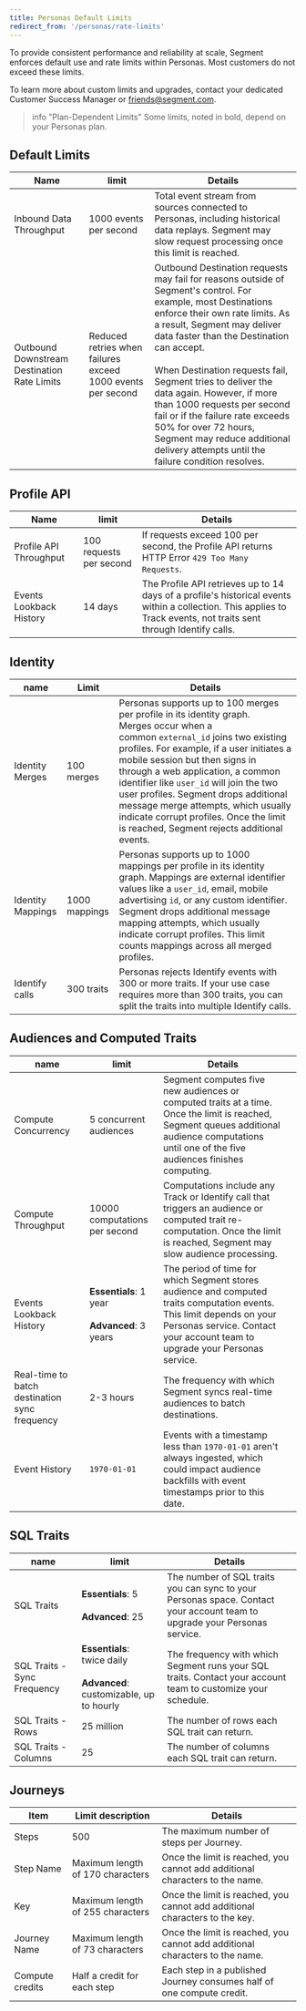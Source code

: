 ```yaml
---
title: Personas Default Limits
redirect_from: '/personas/rate-limits'
---
```


To provide consistent performance and reliability at scale, Segment enforces default use and rate limits within Personas. Most customers do not exceed these limits.

To learn more about custom limits and upgrades, contact your dedicated Customer Success Manager or [friends@segment.com](mailto:friends@segment.com).

> info "Plan-Dependent Limits"
> Some limits, noted in bold, depend on your Personas plan.

## Default Limits

| Name                                        | limit                                                       | Details                                                                                                                                                                                                                                                                                                                                                                                                                                                                                                 |
| ------------------------------------------- | ----------------------------------------------------------- | ------------------------------------------------------------------------------------------------------------------------------------------------------------------------------------------------------------------------------------------------------------------------------------------------------------------------------------------------------------------------------------------------------------------------------------------------------------------------------------------------------- |
| Inbound Data Throughput                     | 1000 events per second                                      | Total event stream from sources connected to Personas, including historical data replays. Segment may slow request processing once this limit is reached.                                                                                                                                                                                                                                                                                                                                               |
| Outbound Downstream Destination Rate Limits | Reduced retries when failures exceed 1000 events per second | Outbound Destination requests may fail for reasons outside of Segment's control.  For example, most Destinations enforce their own rate limits. As a result, Segment may deliver data faster than the Destination can accept. <br><br>  When Destination requests fail, Segment tries to deliver the data again. However, if more than 1000 requests per second fail or if the failure rate exceeds 50% for over 72 hours, Segment may reduce additional delivery attempts until the failure condition resolves. |


## Profile API

| Name                    | limit                   | Details                                                                                                                                                             |
| ----------------------- | ----------------------- | ------------------------------------------------------------------------------------------------------------------------------------------------------------------- |
| Profile API Throughput  | 100 requests per second | If requests exceed 100 per second, the Profile API returns HTTP Error `429 Too Many Requests`.                                                                      |
| Events Lookback History | 14 days                 | The Profile API retrieves up to 14 days of a profile's historical events within a collection. This applies to Track events, not traits sent through Identify calls. |


## Identity

| name              | Limit         | Details                                                                                                                                                                                                                                                                                                                                                                                                                                                            |
| ----------------- | ------------- | ------------------------------------------------------------------------------------------------------------------------------------------------------------------------------------------------------------------------------------------------------------------------------------------------------------------------------------------------------------------------------------------------------------------------------------------------------------------ |
| Identity Merges   | 100 merges    | Personas supports up to 100 merges per profile in its identity graph. Merges occur when a common `external_id` joins two existing profiles. For example, if a user initiates a mobile session but then signs in through a web application, a common identifier like `user_id` will join the two user profiles. Segment drops additional message merge attempts, which usually indicate corrupt profiles. Once the limit is reached, Segment rejects additional events. |
| Identity Mappings | 1000 mappings | Personas supports up to 1000 mappings per profile in its identity graph. Mappings are external identifier values like a `user_id`, email, mobile advertising `id`, or any custom identifier. Segment drops additional message mapping attempts, which usually indicate corrupt profiles. This limit counts mappings across all merged profiles.                                                                                                                    |
| Identify calls    | 300 traits    | Personas rejects Identify events with 300 or more traits. If your use case requires more than 300 traits, you can split the traits into multiple Identify calls.                                                                                                                                                                                                                                                                                                   |


## Audiences and Computed Traits

| name                                          | limit                                                 | Details                                                                                                                                                                                                |     |
| --------------------------------------------- | ----------------------------------------------------- | ------------------------------------------------------------------------------------------------------------------------------------------------------------------------------------------------------ | --- |
| Compute Concurrency                           | 5 concurrent audiences                                | Segment computes five new audiences or computed traits at a time. Once the limit is reached, Segment queues additional audience computations until one of the five audiences finishes computing.       |     |
| Compute Throughput                            | 10000 computations per second                         | Computations include any Track or Identify call that triggers an audience or computed trait re-computation. Once the limit is reached, Segment may slow audience processing.                           |     |
| Events Lookback History                       | **Essentials**: 1 year <br><br> **Advanced**: 3 years | The period of time for which Segment stores audience and computed traits computation events.  This limit depends on your Personas service. Contact your account team to upgrade your Personas service. |     |
| Real-time to batch destination sync frequency | 2-3 hours                                             | The frequency with which Segment syncs real-time audiences to batch destinations.                                                                                                                      |     |
| Event History                                 | `1970-01-01`                                          | Events with a timestamp less than `1970-01-01` aren't always ingested, which could impact audience backfills with event timestamps prior to this date.                                                |

## SQL Traits

| name                        | limit                                                                         | Details                                                                                                                   |
| --------------------------- | ----------------------------------------------------------------------------- | ------------------------------------------------------------------------------------------------------------------------- |
| SQL Traits                  | **Essentials**: 5 <br><br> **Advanced**: 25                                       | The number of SQL traits you can sync to your Personas space. Contact your account team to upgrade your Personas service. |
| SQL Traits - Sync Frequency | **Essentials**: <br> twice daily <br><br> **Advanced**: customizable, up to hourly | The frequency with which Segment runs your SQL traits. Contact your account team to customize your schedule.              |
| SQL Traits - Rows           | 25 million                                                                    | The number of rows each SQL trait can return.                                                                             |
| SQL Traits - Columns        | 25                                                                            | The number of columns each SQL trait can return.                                                                          |


## Journeys

| Item            | Limit description                | Details                                                                      |
| --------------- | -------------------------------- | ---------------------------------------------------------------------------- |
| Steps           | 500                              | The maximum number of steps per Journey.                                     |
| Step Name       | Maximum length of 170 characters | Once the limit is reached, you cannot add additional characters to the name. |
| Key             | Maximum length of 255 characters | Once the limit is reached, you cannot add additional characters to the key.  |
| Journey Name    | Maximum length of 73 characters  | Once the limit is reached, you cannot add additional characters to the name. |
| Compute credits | Half a credit for each step      | Each step in a published Journey consumes half of one compute credit.        | 
